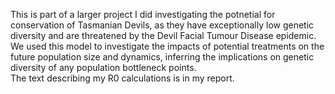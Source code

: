 This is part of a larger project I did investigating the potnetial for conservation of Tasmanian Devils, as they have exceptionally low genetic diversity and are threatened by the Devil Facial Tumour Disease epidemic.
We used this model to investigate the impacts of potential treatments on the future population size and dynamics, inferring the implications on genetic diversity of any population bottleneck points.  
The text describing my R0 calculations is in my report.

